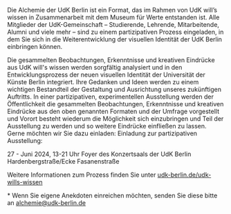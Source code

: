 Die Alchemie der UdK Berlin ist ein Format, das im Rahmen von UdK will’s wissen in Zusammenarbeit mit dem Museum für Werte entstanden ist. Alle Mitglieder der UdK-Gemeinschaft – Studierende, Lehrende, Mitarbeitende, Alumni und viele mehr – sind zu einem partizipativen Prozess eingeladen, in dem Sie sich in die Weiterentwicklung der visuellen Identität der UdK Berlin einbringen können.

Die gesammelten Beobachtungen, Erkenntnisse und kreativen Eindrücke aus UdK will's wissen werden sorgfältig analysiert und in den Entwicklungsprozess der neuen visuellen Identität der Universität der Künste Berlin integriert. Ihre Gedanken und Ideen werden zu einem wichtigen Bestandteil der Gestaltung und Ausrichtung unseres zukünftigen Auftritts. In einer partizipativen, experimentellen Ausstellung werden der Öffentlichkeit die gesammelten Beobachtungen, Erkenntnisse und kreativen Eindrücke aus den oben genannten Formaten und der Umfrage vorgestellt und Vorort besteht wiederum die Möglichkeit sich einzubringen und Teil der Ausstellung zu werden und so weitere Eindrücke einfließen zu lassen. Gerne möchten wir Sie dazu einladen:
Einladung zur partizipativen Ausstellung:

27 - Juni 2024, 13-21 Uhr
Foyer des Konzertsaals der UdK Berlin
Hardenbergstraße/Ecke Fasanenstraße

Weitere Informationen zum Prozess finden Sie unter [udk-berlin.de/udk-wills-wissen](https://www.udk-berlin.de/udk-wills-wissen)

\* Wenn Sie eigene Anekdoten einreichen möchten, senden Sie diese bitte an [alchemie@udk-berlin.de](mailto:alchemie@udk-berlin.de)